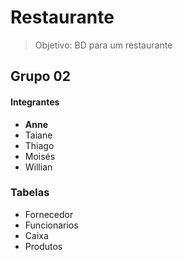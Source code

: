 # Restaurante

> Objetivo: BD para um restaurante

## Grupo 02

#### Integrantes
* **Anne**
* Taiane
* Thiago
* Moisés
* Willian

### Tabelas
- Fornecedor
- Funcionarios
- Caixa
- Produtos

